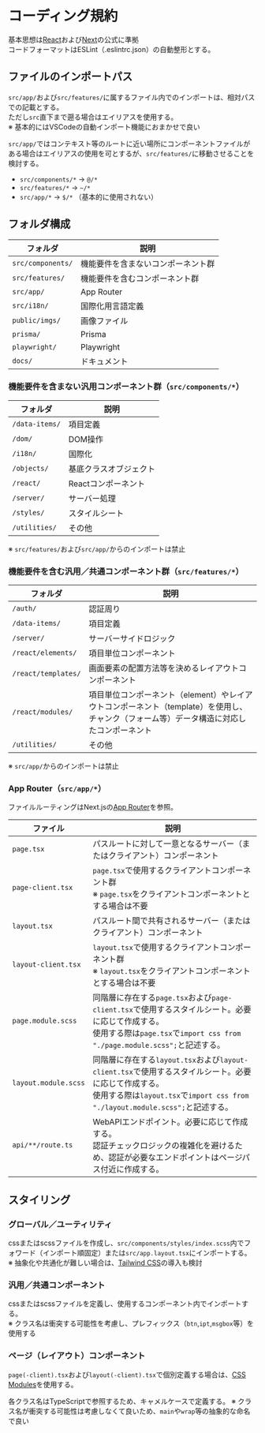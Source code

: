 # コーディング規約

基本思想は[React](https://ja.react.dev/)および[Next](https://nextjs.org/docs)の公式に準拠  
コードフォーマットはESLint（.eslintrc.json）の自動整形とする。

## ファイルのインポートパス

`src/app/`および`src/features/`に属するファイル内でのインポートは、相対パスでの記載とする。  
ただし`src`直下まで遡る場合はエイリアスを使用する。  
※ 基本的にはVSCodeの自動インポート機能におまかせで良い  
  
`src/app/`ではコンテキスト等のルートに近い場所にコンポーネントファイルがある場合はエイリアスの使用を可とするが、`src/features/`に移動させることを検討する。  

- `src/components/*` → `@/*`
- `src/features/*` → `~/*`
- `src/app/*` → `$/*` （基本的に使用されない）

## フォルダ構成

| フォルダ          | 説明                               |
| ----------------- | ---------------------------------- |
| `src/components/` | 機能要件を含まないコンポーネント群 |
| `src/features/`   | 機能要件を含むコンポーネント群     |
| `src/app/`        | App Router                         |
| `src/i18n/`       | 国際化用言語定義                   |
| `public/imgs/`    | 画像ファイル                       |
| `prisma/`         | Prisma                             |
| `playwright/`     | Playwright                         |
| `docs/`           | ドキュメント                       |

### 機能要件を含まない汎用コンポーネント群（`src/components/*`）

| フォルダ       | 説明                   |
| -------------- | ---------------------- |
| `/data-items/` | 項目定義               |
| `/dom/`        | DOM操作                |
| `/i18n/`       | 国際化                 |
| `/objects/`    | 基底クラスオブジェクト |
| `/react/`      | Reactコンポーネント    |
| `/server/`     | サーバー処理           |
| `/styles/`     | スタイルシート         |
| `/utilities/`  | その他                 |

※ `src/features/`および`src/app/`からのインポートは禁止

### 機能要件を含む汎用／共通コンポーネント群（`src/features/*`）

| フォルダ            | 説明                                                                                                                                      |
| ------------------- | ----------------------------------------------------------------------------------------------------------------------------------------- |
| `/auth/`            | 認証周り                                                                                                                                  |
| `/data-items/`      | 項目定義                                                                                                                                  |
| `/server/`          | サーバーサイドロジック                                                                                                                    |
| `/react/elements/`  | 項目単位コンポーネント                                                                                                                    |
| `/react/templates/` | 画面要素の配置方法等を決めるレイアウトコンポーネント                                                                                      |
| `/react/modules/`   | 項目単位コンポーネント（element）やレイアウトコンポーネント（template）を使用し、チャンク（フォーム等）データ構造に対応したコンポーネント |
| `/utilities/`       | その他                                                                                                                                    |

※ `src/app/`からのインポートは禁止

### App Router（`src/app/*`）

ファイルルーティングはNext.jsの[App Router](https://nextjs.org/docs/app/building-your-application/routing)を参照。

| ファイル             | 説明                                                                                                                                                                                     |
| -------------------- | ---------------------------------------------------------------------------------------------------------------------------------------------------------------------------------------- |
| `page.tsx`           | パスルートに対して一意となるサーバー（またはクライアント）コンポーネント                                                                                                                 |
| `page-client.tsx`    | `page.tsx`で使用するクライアントコンポーネント群<br>※ `page.tsx`をクライアントコンポーネントとする場合は不要                                                                             |
| `layout.tsx`         | パスルート間で共有されるサーバー（またはクライアント）コンポーネント                                                                                                                     |
| `layout-client.tsx`  | `layout.tsx`で使用するクライアントコンポーネント群<br>※ `layout.tsx`をクライアントコンポーネントとする場合は不要                                                                         |
| `page.module.scss`   | 同階層に存在する`page.tsx`および`page-client.tsx`で使用するスタイルシート。必要に応じて作成する。<br>使用する際は`page.tsx`で`import css from "./page.module.scss";`と記述する。         |
| `layout.module.scss` | 同階層に存在する`layout.tsx`および`layout-client.tsx`で使用するスタイルシート。必要に応じて作成する。<br>使用する際は`layout.tsx`で`import css from "./layout.module.scss";`と記述する。 |
| `api/**/route.ts`    | WebAPIエンドポイント。必要に応じて作成する。<br/>認証チェックロジックの複雑化を避けるため、認証が必要なエンドポイントはページパス付近に作成する。                                        |

## スタイリング

### グローバル／ユーティリティ

cssまたはscssファイルを作成し、`src/components/styles/index.scss`内でフォワード（インポート順固定）または`src/app.layout.tsx`にインポートする。  
※ 抽象化や共通化が難しい場合は、[Tailwind CSS](https://tailwindcss.com/)の導入も検討

### 汎用／共通コンポーネント

cssまたはscssファイルを定義し、使用するコンポーネント内でインポートする。  
※ クラス名は衝突する可能性を考慮し、プレフィックス（`btn`,`ipt`,`msgbox`等）を使用する

### ページ（レイアウト）コンポーネント

`page(-client).tsx`および`layout(-client).tsx`で個別定義する場合は、[CSS Modules](https://nextjs.org/docs/app/building-your-application/styling/css-modules)を使用する。  
  
各クラス名はTypeScriptで参照するため、キャメルケースで定義する。
※ クラス名が衝突する可能性は考慮しなくて良いため、`main`や`wrap`等の抽象的な命名で良い
